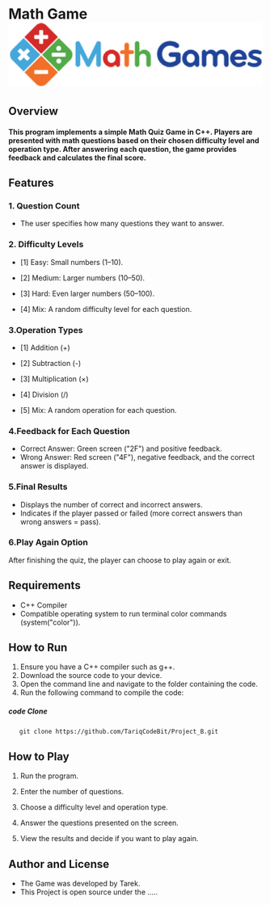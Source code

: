 # Math Game ![Game Photo](https://github.com/TariqCodeBit/photoProfile/blob/main/proxy-image.png)

## Overview
#### This program implements a simple Math Quiz Game in C++. Players are presented with math questions based on their chosen difficulty level and operation type. After answering each question, the game provides feedback and calculates the final score.

## Features
  ### 1. Question Count

 - The user specifies how many questions they want to answer.

###  2.  Difficulty Levels

- [1] Easy: Small numbers (1–10).

- [2] Medium: Larger numbers (10–50).

- [3] Hard: Even larger numbers (50–100).

- [4] Mix: A random difficulty level for each question.

 ### 3.Operation Types

- [1] Addition (+)

- [2] Subtraction (-)

- [3] Multiplication (×)

- [4] Division (/)

- [5] Mix: A random operation for each question.

### 4.Feedback for Each Question

- Correct Answer: Green screen ("2F") and positive feedback.
- Wrong Answer: Red screen ("4F"), negative feedback, and the correct answer is displayed.
### 5.Final Results

- Displays the number of correct and incorrect answers.
- Indicates if the player passed or failed (more correct answers than wrong answers = pass).
### 6.Play Again Option
After finishing the quiz, the player can choose to play again or exit.

## Requirements
- C++ Compiler
- Compatible operating system to run terminal color commands (system("color")).

## How to Run

1. Ensure you have a C++ compiler such as g++.
2. Download the source code to your device.
3. Open the command line and navigate to the folder containing the code.
4. Run the following command to compile the code:

##### code Clone
~~~
   git clone https://github.com/TariqCodeBit/Project_B.git
~~~

## How to Play
1. Run the program.

2. Enter the number of questions.

3. Choose a difficulty level and operation type.
4. Answer the questions presented on the screen.
5. View the results and decide if you want to play again.
## Author and License
- The Game was developed by Tarek.
- This Project is open source under the .....
